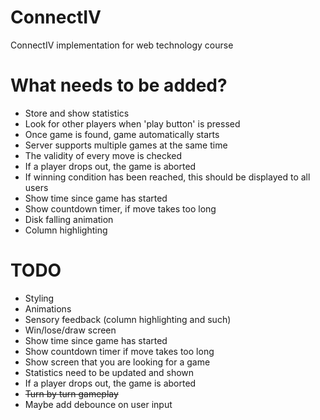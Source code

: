 # ConnectIV
ConnectIV implementation for web technology course

# What needs to be added?
* Store and show statistics
* Look for other players when 'play button' is pressed
* Once game is found, game automatically starts
* Server supports multiple games at the same time
* The validity of every move is checked
* If a player drops out, the game is aborted
* If winning condition has been reached, this should be displayed to all users
* Show time since game has started
* Show countdown timer, if move takes too long
* Disk falling animation
* Column highlighting

# TODO
* Styling
* Animations
* Sensory feedback (column highlighting and such)
* Win/lose/draw screen
* Show time since game has started
* Show countdown timer if move takes too long
* Show screen that you are looking for a game
* Statistics need to be updated and shown
* If a player drops out, the game is aborted
* ~~Turn by turn gameplay~~
* Maybe add debounce on user input